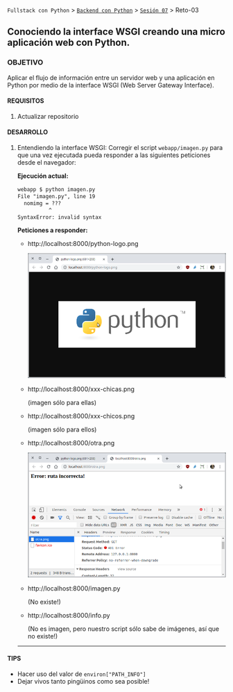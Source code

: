 `Fullstack con Python` > [`Backend con Python`](../../Readme.md) > [`Sesión 07`](../Readme.md) > Reto-03

## Conociendo la interface WSGI creando una micro aplicación web con Python.

### OBJETIVO
Aplicar el flujo de información entre un servidor web y una aplicación en Python por medio de la interface WSGI (Web Server Gateway Interface).

#### REQUISITOS
1. Actualizar repositorio

#### DESARROLLO
1. Entendiendo la interface WSGI: Corregir el script `webapp/imagen.py` para que una vez ejecutada pueda responder a las siguientes peticiones desde el navegador:

   __Ejecución actual:__

   ```console
   webapp $ python imagen.py
   File "imagen.py", line 19
     nomimg = ???
             ^
   SyntaxError: invalid syntax
   ```

   __Peticiones a responder:__

   - http://localhost:8000/python-logo.png

      ![python-logo.png](assets/nav-python-logo.png)

   - http://localhost:8000/xxx-chicas.png

      (imagen sólo para ellas)

   - http://localhost:8000/xxx-chicos.png

      (imagen sólo para ellos)
   - http://localhost:8000/otra.png

      ![No existe](assets/no-existe.png)

   - http://localhost:8000/imagen.py

      (No existe!)

   - http://localhost:8000/info.py

      (No es imagen, pero nuestro script sólo sabe de imágenes, así que no existe!)
   ***

#### TIPS
- Hacer uso del valor de `environ["PATH_INFO"]`
- Dejar vivos tanto pingüinos como sea posible!
